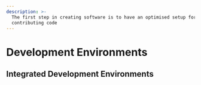 ```yaml
---
description: >-
  The first step in creating software is to have an optimised setup for
  contributing code
---
```


# Development Environments

## Integrated Development Environments

